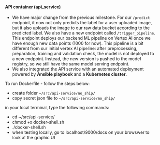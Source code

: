 #### API container (api_service)

- We have major change from the previous milestone. For our `/predict` endpoint, it now not only predicts the label for a user uploaded image, but it also uploads the image to our raw data bucket according to the predicted label. We also have a new endpoint called `/trigger_pipeline`. This endpoint deploys our backend ML pipeline on Vertex AI once we have enough new data points (1000 for now). This pipeline is a bit different from our initial vertex AI pipeline: after preprocessing, preparation, training and validation check, the model is not deployed to a new endpoint. Instead, the new version is pushed to the model registry, so we still have the same model serving endpoint.
- We also integrated the API service with an automated deployment powered by **Ansible playbook** and a **Kubernetes cluster**.

To run Dockerfile - follow the steps below:
- create folder `~/src/api-service/no_ship/`
- copy secret json file to `~/src/api-service/no_ship/`

in your local terminal, type the following commands:
- cd ~/src/api-service/
- chmod +x docker-shell.sh
- ./docker-shell.sh
- when testing locally, go to localhost/9000/docs on your browswer to look at the graphic UI
